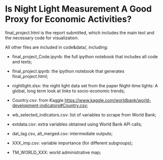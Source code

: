 # Is Night Light Measurement A Good Proxy for Economic Activities?

final_project.html is the report submitted, which includes the main text and the necessary code for visualization.

All other files are included in code&data/, including:

- final_project_Code.ipynb: the full ipython notebook that includes all code and texts;

- final_project.ipynb: the ipython notebook that generates final_project.html;

- nightlight.xlsx: the night light data set from the paper Night-time lights: A global, long term look at links to socio-economic trends;

- Country.csv: from Kaggle https://www.kaggle.com/worldbank/world-development-indicators#Country.csv;

- wb_selected_indicators.csv: list of variables to scrape from World Bank;

- extdata.csv: extra variables obtained using World Bank API calls;

- dat_lag.csv, all_merged.csv: intermediate outputs;

- XXX_imp.csv: variable importance (for different subgroups); 

- TM_WORLD_XXX: world administrative map;


